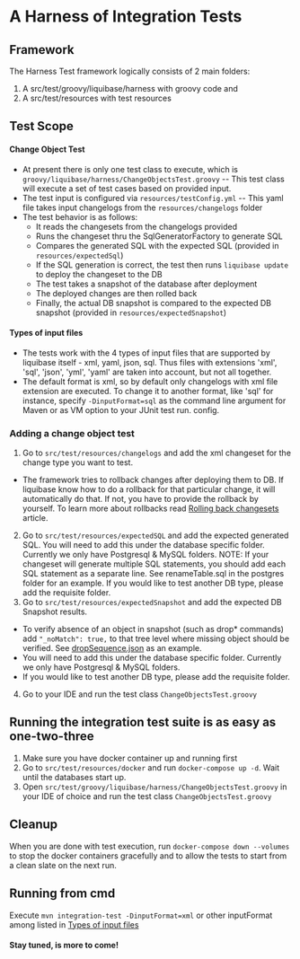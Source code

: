 # A Harness of Integration Tests
## Framework
The Harness Test framework logically consists of 2 main folders:
1) A src/test/groovy/liquibase/harness with groovy code and
2) A src/test/resources with test resources

## Test Scope
#### Change Object Test
* At present there is only one test class to execute, which is `groovy/liquibase/harness/ChangeObjectsTest.groovy` -- This test class
will execute a set of test cases based on provided input. 
* The test input is configured via `resources/testConfig.yml` -- This yaml file takes 
input changelogs from the `resources/changelogs` folder 
* The test behavior is as follows:
  * It reads the changesets from the changelogs provided
  * Runs the changeset thru the SqlGeneratorFactory to generate SQL
  * Compares the generated SQL with the expected SQL (provided in `resources/expectedSql`)
  * If the SQL generation is correct, the test then runs `liquibase update` to deploy the
  changeset to the DB
  * The test takes a snapshot of the database after deployment
  * The deployed changes are then rolled back 
  * Finally, the actual DB snapshot is compared to the expected DB snapshot (provided in `resources/expectedSnapshot`)

#### Types of input files
* The tests work with the 4 types of input files that are supported by liquibase itself - xml, yaml, json, sql.
Thus files with extensions 'xml', 'sql', 'json', 'yml', 'yaml' are taken into account, but not all together.
* The default format is xml, so by default only changelogs with xml file extension are executed.
To change it to another format, like 'sql' for instance, specify `-DinputFormat=sql` as the command line argument for Maven or as VM option to your JUnit test run. config.


### Adding a change object test
1) Go to `src/test/resources/changelogs` and add the xml changeset for the change type you want to test.
  - The framework tries to rollback changes after deploying them to DB. If liquibase know how to do a rollback for that particular change, it will automatically do that.
If not, you have to provide the rollback by yourself. To learn more about rollbacks read [Rolling back changesets](https://docs.liquibase.com/workflows/liquibase-community/using-rollback.html) article.
2) Go to `src/test/resources/expectedSQL` and add the expected generated SQL. 
You will need to add this under the database specific folder. Currently we only have Postgresql & MySQL folders. 
NOTE: If your changeset will generate multiple SQL statements, you should add each SQL statement as a separate line. See renameTable.sql in the postgres folder for an example.
If you would like to test another DB type, please add the requisite folder.
3) Go to `src/test/resources/expectedSnapshot` and add the expected DB Snapshot results.
  - To verify absence of an object in snapshot (such as drop* commands) add `"_noMatch": true,` to that tree level where missing object should be verified.
  See [dropSequence.json](src/test/resources/expectedSnapshot/postgresql/dropSequence.json) as an example.
  - You will need to add this under the database specific folder. Currently we only have Postgresql & MySQL folders. 
  - If you would like to test another DB type, please add the requisite folder.
4) Go to your IDE and run the test class `ChangeObjectsTest.groovy`

## Running the integration test suite is as easy as one-two-three
1) Make sure you have docker container up and running first
2) Go to  `src/test/resources/docker` and run `docker-compose up -d`. 
Wait until the databases start up.
3) Open `src/test/groovy/liquibase/harness/ChangeObjectsTest.groovy` in your IDE of choice 
and run the test class `ChangeObjectsTest.groovy`

## Cleanup
When you are done with test execution, run `docker-compose down --volumes` to stop the docker containers 
gracefully and to allow the tests to start from a clean slate on the next run.

## Running from cmd
Execute `mvn integration-test -DinputFormat=xml` or other inputFormat among listed in [Types of input files](#types-of-input-files)

#### Stay tuned, is more to come!
